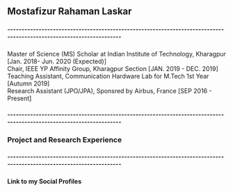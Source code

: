 <h2> Mostafizur Rahaman Laskar </h2>
<h5> --------------------------------------------------------------------------------------------------------------------</h5>
<body> 
<p>Master of Science (MS) Scholar at Indian Institute of Technology, Kharagpur [Jan. 2018- Jun. 2020 (Expected)]
<br> Chair, IEEE YP Affinity Group, Kharagpur Section [JAN. 2019 - DEC. 2019]
<br> Teaching Assistant, Communication Hardware Lab for M.Tech 1st Year [Autumn 2019]
<br> Research Assistant (JPO/JPA), Sponsred by Airbus, France [SEP 2016 - Present]
<h5> --------------------------------------------------------------------------------------------------------------------</h5>
<h3> Project and Research Experience </h3>
<h5> --------------------------------------------------------------------------------------------------------------------</h5>
<h4>Link to my Social Profiles</h4>
<html>
<head>
<meta name="viewport" content="width=device-width, initial-scale=1">
<link rel="stylesheet" href="https://cdnjs.cloudflare.com/ajax/libs/font-awesome/4.7.0/css/font-awesome.min.css">
<style>
.fa {
  padding: 20px;
  font-size: 30px;
  width: 50px;
  text-align: center;
  text-decoration: none;
  margin: 5px 2px;
}

.fa:hover {
    opacity: 0.7;
}


.fa-google {
  background: #dd4b39;
  color: white;
}

.fa-linkedin {
  background: #007bb5;
  color: white;
}

.fa-youtube {
  background: #bb0000;
  color: white;
}

.fa-instagram {
  background: #125688;
  color: white;
}
</style>
</head>
<body>



<!-- Add font awesome icons -->

<a href="https://www.linkedin.com/in/mostafizur-rahaman-0698b3a6/" class="fa fa-linkedin" target="_blank"></a>
<a href="https://www.youtube.com/channel/UCRtH8pwmRTd-e8sEfG8rmFw/featured?view_as=subscriber" class="fa fa-youtube" target="_blank"></a>
<a href="https://scholar.google.co.in/citations?user=_ZZbn1MAAAAJ&hl=en" class="fa fa-google" target="_blank"></a>
<a href="#" class="fa fa-instagram"></a>
      
</body>
</html>
